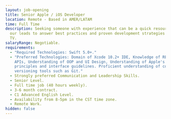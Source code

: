 ```yaml
---
layout: job-opening
title: Senior Apple / iOS Developer
location: Remote - Based in AMER/LATAM
time: Full Time
description: Seeking someone with experience that can be a quick resource for
  our leads to answer best practices and proven development strategies on Apple
  TV.
salaryRange: Negotiable.
requirements:
  - "Required Technologies: Swift 5.0+."
  - "Preferred Technologies: Domain of Xcode 10.2+ IDE, Knowledge of RESTful
    APIs, Understanding of OOP and UI Design, Understanding of Apple's design
    principles and interface guidelines. Proficient understanding of code
    versioning tools such as Git."
  - Strongly preferred Communication and Leadership Skills.
  - Senior Level.
  - Full time job (40 hours weekly).
  - 3-6 month contract.
  - C1 Advanced English Level.
  - Availability from 8-5pm in the CST time zone.
  - Remote Work.
hidden: false
---
```

